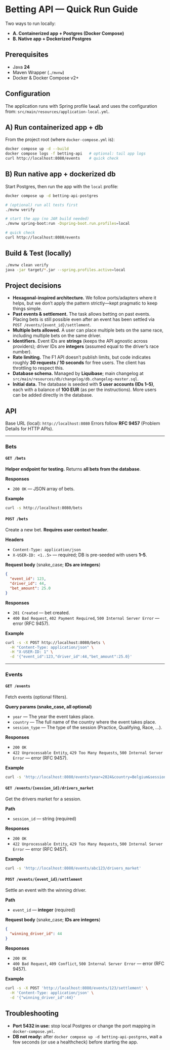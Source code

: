 # Betting API — Quick Run Guide

Two ways to run locally:

- **A. Containerized app + Postgres (Docker Compose)**
- **B. Native app + Dockerized Postgres**


## Prerequisites
- Java **24**
- Maven Wrapper (`./mvnw`)
- Docker & Docker Compose v2+


## Configuration
The application runs with Spring profile **`local`** and uses the configuration from:
`src/main/resources/application-local.yml`.


## A) Run containerized **app + db**
From the project root (where `docker-compose.yml` is):
```bash
docker compose up -d --build
docker compose logs -f betting-api   # optional: tail app logs
curl http://localhost:8080/events    # quick check
```

## B) Run **native app** + **dockerized db**
Start Postgres, then run the app with the `local` profile:

```bash
docker compose up -d betting-api-postgres

# (optional) run all tests first
./mvnw verify

# start the app (no JAR build needed)
./mvnw spring-boot:run -Dspring-boot.run.profiles=local

# quick check
curl http://localhost:8080/events
```


## Build & Test (locally)
```bash
./mvnw clean verify
java -jar target/*.jar --spring.profiles.active=local
```


## Project decisions

- **Hexagonal-inspired architecture.** We follow ports/adapters where it helps, but we don’t apply the pattern strictly—kept pragmatic to keep things simple.
- **Past events & settlement.** The task allows betting on past events. Placing bets is still possible even after an event has been settled via `POST /events/{event_id}/settlement`.
- **Multiple bets allowed.** A user can place multiple bets on the same race, including multiple bets on the same driver.
- **Identifiers.** Event IDs are **strings** (keeps the API agnostic across providers); driver IDs are **integers** (assumed equal to the driver’s race number).
- **Rate limiting.** The F1 API doesn’t publish limits, but code indicates roughly **30 requests / 10 seconds** for free users. The client has throttling to respect this.
- **Database schema.** Managed by **Liquibase**; main changelog at `src/main/resources/db/changelog/db.changelog-master.sql`.
- **Initial data.** The database is seeded with **5 user accounts (IDs 1–5)**, each with a balance of **100 EUR** (as per the instructions). More users can be added directly in the database.


## API

Base URL (local): `http://localhost:8080`
Errors follow **RFC 9457** (Problem Details for HTTP APIs).

---

### Bets

#### `GET /bets`
**Helper endpoint for testing.** Returns **all bets from the database**.

**Responses**
- `200 OK` — JSON array of bets.

**Example**
```bash
curl -s http://localhost:8080/bets
```

#### `POST /bets`
Create a new bet. **Requires user context header**.

**Headers**
- `Content-Type: application/json`
- `X-USER-ID: <1..5>` — required; DB is pre-seeded with users **1–5**.

**Request body** (snake_case; **IDs are integers**)
```json
{
  "event_id": 123,
  "driver_id": 44,
  "bet_amount": 25.0
}
```

**Responses**
- `201 Created` — bet created.
- `400 Bad Request`, `402 Payment Required`, `500 Internal Server Error` — error (RFC 9457).

**Example**
```bash
curl -s -X POST http://localhost:8080/bets \
  -H "Content-Type: application/json" \
  -H "X-USER-ID: 1" \
  -d '{"event_id":123,"driver_id":44,"bet_amount":25.0}'
```

---

### Events

#### `GET /events`
Fetch events (optional filters).

**Query params (snake_case, all optional)**
- `year` — The year the event takes place.
- `country` — The full name of the country where the event takes place.
- `session_type` — The type of the session (Practice, Qualifying, Race, ...).

**Responses**
- `200 OK`
- `422 Unprocessable Entity`, `429 Too Many Requests`, `500 Internal Server Error` — error (RFC 9457).

**Example**
```bash
curl -s 'http://localhost:8080/events?year=2024&country=Belgium&session_type=Race'
```

#### `GET /events/{session_id}/drivers_market`
Get the drivers market for a session.

**Path**
- `session_id` — string (required)

**Responses**
- `200 OK`
- `422 Unprocessable Entity`, `429 Too Many Requests`, `500 Internal Server Error` — error (RFC 9457).

**Example**
```bash
curl -s 'http://localhost:8080/events/abc123/drivers_market'
```

#### `POST /events/{event_id}/settlement`
Settle an event with the winning driver.

**Path**
- `event_id` — **integer** (required)

**Request body** (snake_case; **IDs are integers**)
```json
{
  "winning_driver_id": 44
}
```

**Responses**
- `200 OK`
- `400 Bad Request`, `409 Conflict`, `500 Internal Server Error` — error (RFC 9457).

**Example**
```bash
curl -s -X POST 'http://localhost:8080/events/123/settlement' \
  -H 'Content-Type: application/json' \
  -d '{"winning_driver_id":44}'
```

## Troubleshooting
- **Port 5432 in use:** stop local Postgres or change the port mapping in `docker-compose.yml`.
- **DB not ready:** after `docker compose up -d betting-api-postgres`, wait a few seconds (or use a healthcheck) before starting the app.
